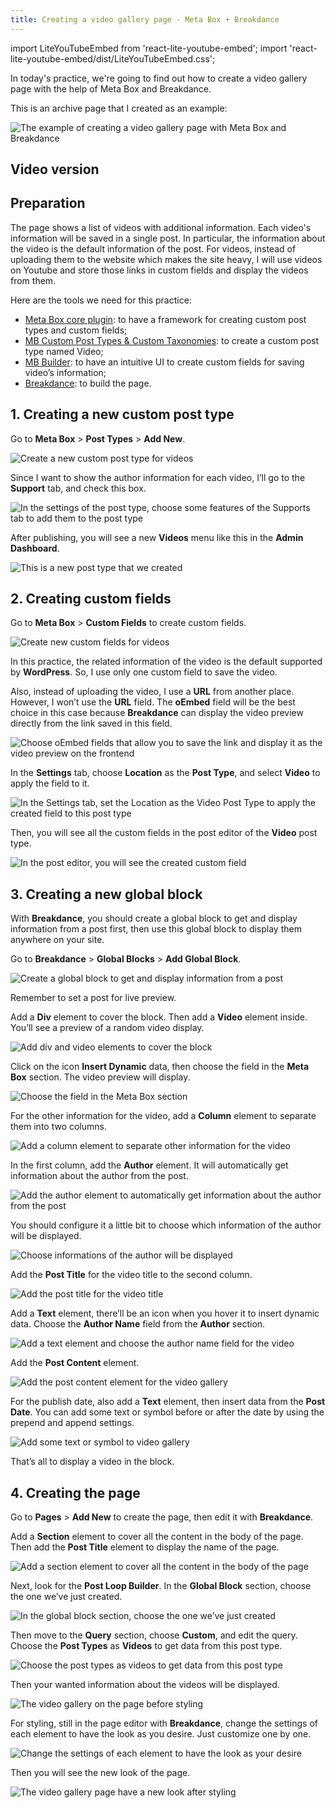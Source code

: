 ```yaml
---
title: Creating a video gallery page - Meta Box + Breakdance
---
```

import LiteYouTubeEmbed from 'react-lite-youtube-embed';
import 'react-lite-youtube-embed/dist/LiteYouTubeEmbed.css';

In today's practice, we're going to find out how to create a video gallery page with the help of Meta Box and Breakdance.

This is an archive page that I created as an example:

![The example of creating a video gallery page with Meta Box and Breakdance](https://imgur.com/Otnspcw.png)

## Video version

<LiteYouTubeEmbed id='TiV3tcumXUk' />

## Preparation

The page shows a list of videos with additional information. Each video's information will be saved in a single post. In particular, the information about the video is the default information of the post. For videos, instead of uploading them to the website which makes the site heavy, I will use videos on Youtube and store those links in custom fields and display the videos from them.

Here are the tools we need for this practice:

* [Meta Box core plugin](https://wordpress.org/plugins/meta-box/): to have a framework for creating custom post types and custom fields;
* [MB Custom Post Types & Custom Taxonomies](https://metabox.io/plugins/meta-box-builder/): to create a custom post type named Video;
* [MB Builder](https://metabox.io/plugins/meta-box-builder/): to have an intuitive UI to create custom fields for saving video’s information;
* [Breakdance](https://breakdance.com/): to build the page.

## 1. Creating a new custom post type

Go to **Meta Box** > **Post Types** > **Add New**.

![Create a new custom post type for videos](https://imgur.com/ygeaJpW.png)

Since I want to show the author information for each video, I’ll go to the **Support** tab, and check this box.

![In the settings of the post type, choose some features of the Supports tab to add them to the post type](https://i.imgur.com/OHlexXv.png)

After publishing, you will see a new **Videos** menu like this in the **Admin Dashboard**.

![This is a new post type that we created](https://imgur.com/XUUdmL9.png)

## 2. Creating custom fields

Go to **Meta Box** > **Custom Fields** to create custom fields.

![Create new custom fields for videos](https://imgur.com/q3UXgVD.png)

In this practice, the related information of the video is the default supported by **WordPress**. So, I use only one custom field to save the video.

Also, instead of uploading the video, I use a **URL** from another place. However, I won’t use the **URL** field. The **oEmbed** field will be the best choice in this case because **Breakdance** can display the video preview directly from the link saved in this field.

![Choose oEmbed fields that allow you to save the link and display it as the video preview on the frontend](https://imgur.com/DFFW9kj.png)

In the **Settings** tab, choose **Location** as the **Post Type**, and select **Video** to apply the field to it.

![In the Settings tab, set the Location as the Video Post Type to apply the created field to this post type](https://imgur.com/K22UOU7.png)

Then, you will see all the custom fields in the post editor of the **Video** post type.

![In the post editor, you will see the created custom field](https://imgur.com/PFpL5Jb.png)

## 3. Creating a new global block

With **Breakdance**, you should create a global block to get and display information from a post first, then use this global block to display them anywhere on your site.

Go to **Breakdance** > **Global Blocks** > **Add Global Block**.

![Create a global block to get and display information from a post](https://imgur.com/tg07ysp.png)

Remember to set a post for live preview.

Add a **Div** element to cover the block. Then add a **Video** element inside. You’ll see a preview of a random video display.

![Add div and video elements to cover the block](https://imgur.com/dloZuff.gif)

Click on the icon **Insert Dynamic** data, then choose the field in the **Meta Box** section. The video preview will display.

![Choose the field in the Meta Box section](https://imgur.com/VzJYZMr.gif)

For the other information for the video, add a **Column** element to separate them into two columns.

![Add a column element to separate other information for the video](https://imgur.com/ca31KwM.gif)

In the first column, add the **Author** element. It will automatically get information about the author from the post.

![Add the author element to automatically get information about the author from the post](https://imgur.com/hztldMc.png)

You should configure it a little bit to choose which information of the author will be displayed.

![Choose informations of the author will be displayed](https://imgur.com/3mTMSQb.png)

Add the **Post Title** for the video title to the second column.

![Add the post title for the video title](https://imgur.com/c0iwSpo.png)

Add a **Text** element, there’ll be an icon when you hover it to insert dynamic data. Choose the **Author Name** field from the **Author** section.

![Add a text element and choose the author name field for the video](https://imgur.com/RwZoPoc.gif)

Add the **Post Content** element.

![Add the post content element for the video gallery](https://imgur.com/RzgIEhK.png)

For the publish date, also add a **Text** element, then insert data from the **Post Date**. You can add some text or symbol before or after the date by using the prepend and append settings.

![Add some text or symbol to video gallery](https://imgur.com/08eiYfE.gif)

That’s all to display a video in the block.

## 4. Creating the page

Go to **Pages** > **Add New** to create the page, then edit it with **Breakdance**.

Add a **Section** element to cover all the content in the body of the page. Then add the **Post Title** element to display the name of the page.

![Add a section element to cover all the content in the body of the page](https://imgur.com/r4PZ5LR.gif)

Next, look for the **Post Loop Builder**. In the **Global Block** section, choose the one we’ve just created.

![In the global block section, choose the one we’ve just created](https://imgur.com/OyGCgQK.png)

Then move to the **Query** section, choose **Custom**, and edit the query. Choose the **Post Types** as **Videos** to get data from this post type.

![Choose the post types as videos to get data from this post type](https://imgur.com/8YhDgqS.png)

Then your wanted information about the videos will be displayed.

![The video gallery on the page before styling](https://imgur.com/Cz9NwE3.png)

For styling, still in the page editor with **Breakdance**, change the settings of each element to have the look as you desire. Just customize one by one.

![Change the settings of each element to have the look as your desire](https://imgur.com/o4QaSJK.png)

Then you will see the new look of the page.

![The video gallery page have a new look after styling](https://imgur.com/Otnspcw.png)

